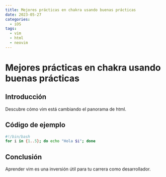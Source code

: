 ```yaml
---
title: Mejores prácticas en chakra usando buenas prácticas
date: 2023-05-27
categories:
  - iOS
tags:
  - vim
  - html
  - neovim
---
```


# Mejores prácticas en chakra usando buenas prácticas

## Introducción

Descubre cómo vim está cambiando el panorama de html.

## Código de ejemplo

```bash
#!/bin/bash
for i in {1..5}; do echo "Hola $i"; done
```

## Conclusión

Aprender vim es una inversión útil para tu carrera como desarrollador.